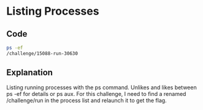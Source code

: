 # Listing Processes

## Code

```bash
ps -ef
/challenge/15088-run-30630
```
## Explanation

Listing running processes with the ps command.
Unlikes and likes between ps -ef for details or ps aux.
For this challenge, I need to find a renamed /challenge/run in the process list and relaunch it to get the flag.
